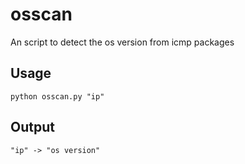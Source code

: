# osscan
An script to detect the os version from icmp packages
## Usage
`python osscan.py "ip"`
## Output
`"ip" -> "os version"`
